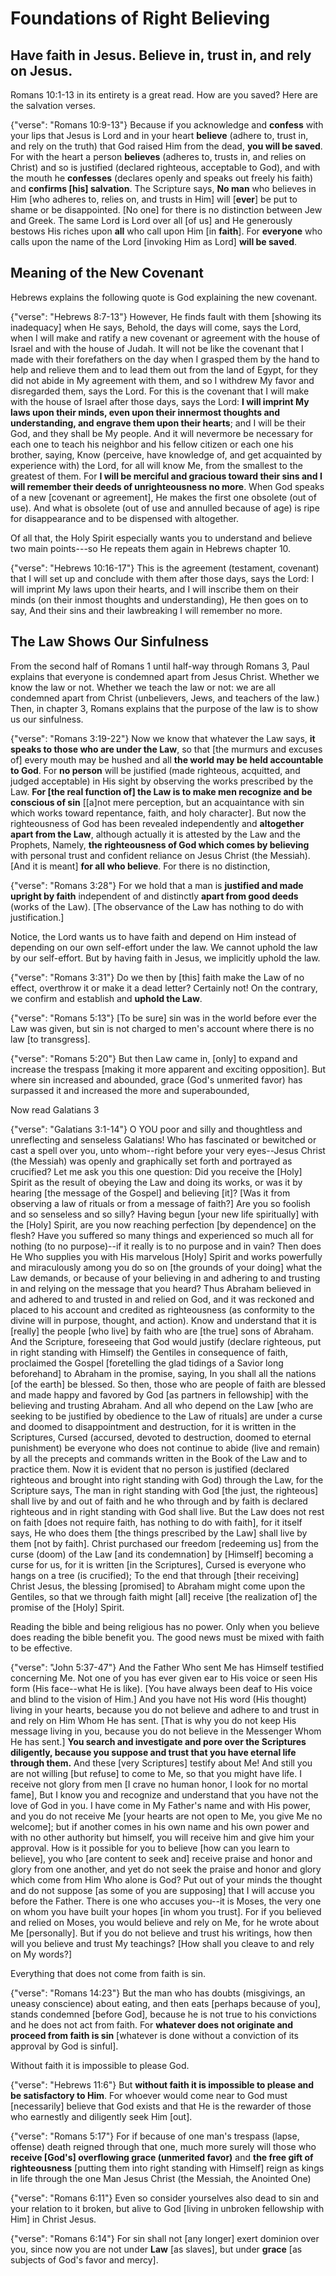 Foundations of Right Believing
========================================================================


Have faith in Jesus.  Believe in, trust in, and rely on Jesus.
--------------------------------------------------------------

Romans 10:1-13 in its entirety is a great read.  How are you saved?  Here are the salvation verses.

{"verse": "Romans 10:9-13"}
Because if you acknowledge and **confess** with your lips that Jesus is Lord and in your heart **believe** (adhere to, trust in, and rely on the truth) that God raised Him from the dead, **you will be saved**.  For with the heart a person **believes** (adheres to, trusts in, and relies on Christ) and so is justified (declared righteous, acceptable to God), and with the mouth he **confesses** (declares openly and speaks out freely his faith) and **confirms [his] salvation**.  The Scripture says, **No man** who believes in Him [who adheres to, relies on, and trusts in Him] will [**ever**] be put to shame or be disappointed.  [No one] for there is no distinction between Jew and Greek. The same Lord is Lord over all [of us] and He generously bestows His riches upon **all** who call upon Him [in **faith**].  For **everyone** who calls upon the name of the Lord [invoking Him as Lord] **will be saved**.

Meaning of the New Covenant
---------------------------

Hebrews explains the following quote is God explaining the new covenant.

{"verse": "Hebrews 8:7-13"}
However, He finds fault with them [showing its inadequacy] when He says, Behold, the days will come, says the Lord, when I will make and ratify a new covenant or agreement with the house of Israel and with the house of Judah.  It will not be like the covenant that I made with their forefathers on the day when I grasped them by the hand to help and relieve them and to lead them out from the land of Egypt, for they did not abide in My agreement with them, and so I withdrew My favor and disregarded them, says the Lord.  For this is the covenant that I will make with the house of Israel after those days, says the Lord: **I will imprint My laws upon their minds, even upon their innermost thoughts and understanding, and engrave them upon their hearts**; and I will be their God, and they shall be My people.  And it will nevermore be necessary for each one to teach his neighbor and his fellow citizen or each one his brother, saying, Know (perceive, have knowledge of, and get acquainted by experience with) the Lord, for all will know Me, from the smallest to the greatest of them.  For **I will be merciful and gracious toward their sins and I will remember their deeds of unrighteousness no more**. When God speaks of a new [covenant or agreement], He makes the first one obsolete (out of use). And what is obsolete (out of use and annulled because of age) is ripe for disappearance and to be dispensed with altogether.

Of all that, the Holy Spirit especially wants you to understand and believe two main points---so He repeats them again in Hebrews chapter 10.

{"verse": "Hebrews 10:16-17"}
This is the agreement (testament, covenant) that I will set up and conclude with them after those days, says the Lord: I will imprint My laws upon their hearts, and I will inscribe them on their minds (on their inmost thoughts and understanding), He then goes on to say, And their sins and their lawbreaking I will remember no more.

The Law Shows Our Sinfulness
----------------------------

From the second half of Romans 1 until half-way through Romans 3, Paul explains that everyone is condemned apart from Jesus Christ.  Whether we know the law or not.  Whether we teach the law or not:  we are all condemned apart from Christ (unbelievers, Jews, and teachers of the law.)  Then, in chapter 3, Romans explains that the purpose of the law is to show us our sinfulness.

{"verse": "Romans 3:19-22"}
Now we know that whatever the Law says, **it speaks to those who are under the Law**, so that [the murmurs and excuses of] every mouth may be hushed and all **the world may be held accountable to God**.  For **no person** will be justified (made righteous, acquitted, and judged acceptable) in His sight by observing the works prescribed by the Law. **For [the real function of] the Law is to make men recognize and be conscious of sin** [[a]not mere perception, but an acquaintance with sin which works toward repentance, faith, and holy character].  But now the righteousness of God has been revealed independently and **altogether apart from the Law**, although actually it is attested by the Law and the Prophets, Namely, **the righteousness of God which comes by believing** with personal trust and confident reliance on Jesus Christ (the Messiah). [And it is meant] **for all who believe**. For there is no distinction,

{"verse": "Romans 3:28"}
For we hold that a man is **justified and made upright by faith** independent of and distinctly **apart from good deeds** (works of the Law). [The observance of the Law has nothing to do with justification.]

Notice, the Lord wants us to have faith and depend on Him instead of depending on our own self-effort under the law.  We cannot uphold the law by our self-effort.  But by having faith in Jesus, we implicitly uphold the law.

{"verse": "Romans 3:31"}
Do we then by [this] faith make the Law of no effect, overthrow it or make it a dead letter? Certainly not! On the contrary, we confirm and establish and **uphold the Law**.

{"verse": "Romans 5:13"}
[To be sure] sin was in the world before ever the Law was given, but sin is not charged to men's account where there is no law [to transgress].

{"verse": "Romans 5:20"}
But then Law came in, [only] to expand and increase the trespass [making it more apparent and exciting opposition]. But where sin increased and abounded, grace (God's unmerited favor) has surpassed it and increased the more and superabounded,

Now read Galatians 3

{"verse": "Galatians 3:1-14"}
O YOU poor and silly and thoughtless and unreflecting and senseless Galatians! Who has fascinated or bewitched or cast a spell over you, unto whom--right before your very eyes--Jesus Christ (the Messiah) was openly and graphically set forth and portrayed as crucified?  Let me ask you this one question: Did you receive the [Holy] Spirit as the result of obeying the Law and doing its works, or was it by hearing [the message of the Gospel] and believing [it]? [Was it from observing a law of rituals or from a message of faith?] Are you so foolish and so senseless and so silly? Having begun [your new life spiritually] with the [Holy] Spirit, are you now reaching perfection [by dependence] on the flesh?  Have you suffered so many things and experienced so much all for nothing (to no purpose)--if it really is to no purpose and in vain?  Then does He Who supplies you with His marvelous [Holy] Spirit and works powerfully and miraculously among you do so on [the grounds of your doing] what the Law demands, or because of your believing in and adhering to and trusting in and relying on the message that you heard?  Thus Abraham believed in and adhered to and trusted in and relied on God, and it was reckoned and placed to his account and credited as righteousness (as conformity to the divine will in purpose, thought, and action). Know and understand that it is [really] the people [who live] by faith who are [the true] sons of Abraham.  And the Scripture, foreseeing that God would justify (declare righteous, put in right standing with Himself) the Gentiles in consequence of faith, proclaimed the Gospel [foretelling the glad tidings of a Savior long beforehand] to Abraham in the promise, saying, In you shall all the nations [of the earth] be blessed.  So then, those who are people of faith are blessed and made happy and favored by God [as partners in fellowship] with the believing and trusting Abraham.   And all who depend on the Law [who are seeking to be justified by obedience to the Law of rituals] are under a curse and doomed to disappointment and destruction, for it is written in the Scriptures, Cursed (accursed, devoted to destruction, doomed to eternal punishment) be everyone who does not continue to abide (live and remain) by all the precepts and commands written in the Book of the Law and to practice them.  Now it is evident that no person is justified (declared righteous and brought into right standing with God) through the Law, for the Scripture says, The man in right standing with God [the just, the righteous] shall live by and out of faith and he who through and by faith is declared righteous and in right standing with God shall live.  But the Law does not rest on faith [does not require faith, has nothing to do with faith], for it itself says, He who does them [the things prescribed by the Law] shall live by them [not by faith].  Christ purchased our freedom [redeeming us] from the curse (doom) of the Law [and its condemnation] by [Himself] becoming a curse for us, for it is written [in the Scriptures], Cursed is everyone who hangs on a tree (is crucified); To the end that through [their receiving] Christ Jesus, the blessing [promised] to Abraham might come upon the Gentiles, so that we through faith might [all] receive [the realization of] the promise of the [Holy] Spirit.

Reading the bible and being religious has no power.  Only when you believe does reading the bible benefit you.  The good news must be mixed with faith to be effective.

{"verse": "John 5:37-47"}
And the Father Who sent Me has Himself testified concerning Me. Not one of you has ever given ear to His voice or seen His form (His face--what He is like). [You have always been deaf to His voice and blind to the vision of Him.] And you have not His word (His thought) living in your hearts, because you do not believe and adhere to and trust in and rely on Him Whom He has sent. [That is why you do not keep His message living in you, because you do not believe in the Messenger Whom He has sent.] **You search and investigate and pore over the Scriptures diligently, because you suppose and trust that you have eternal life through them.** And these [very Scriptures] testify about Me!  And still you are not willing [but refuse] to come to Me, so that you might have life.  I receive not glory from men [I crave no human honor, I look for no mortal fame], But I know you and recognize and understand that you have not the love of God in you.  I have come in My Father's name and with His power, and you do not receive Me [your hearts are not open to Me, you give Me no welcome]; but if another comes in his own name and his own power and with no other authority but himself, you will receive him and give him your approval.  How is it possible for you to believe [how can you learn to believe], you who [are content to seek and] receive praise and honor and glory from one another, and yet do not seek the praise and honor and glory which come from Him Who alone is God?  Put out of your minds the thought and do not suppose [as some of you are supposing] that I will accuse you before the Father. There is one who accuses you--it is Moses, the very one on whom you have built your hopes [in whom you trust].  For if you believed and relied on Moses, you would believe and rely on Me, for he wrote about Me [personally].  But if you do not believe and trust his writings, how then will you believe and trust My teachings? [How shall you cleave to and rely on My words?]

Everything that does not come from faith is sin.

{"verse": "Romans 14:23"}
But the man who has doubts (misgivings, an uneasy conscience) about eating, and then eats [perhaps because of you], stands condemned [before God], because he is not true to his convictions and he does not act from faith. For **whatever does not originate and proceed from faith is sin** [whatever is done without a conviction of its approval by God is sinful].

Without faith it is impossible to please God.

{"verse": "Hebrews 11:6"}
But **without faith it is impossible to please and be satisfactory to Him**. For whoever would come near to God must [necessarily] believe that God exists and that He is the rewarder of those who earnestly and diligently seek Him [out].

{"verse": "Romans 5:17"}
For if because of one man's trespass (lapse, offense) death reigned through that one, much more surely will those who **receive [God's] overflowing grace (unmerited favor)** and **the free gift of righteousness** [putting them into right standing with Himself] reign as kings in life through the one Man Jesus Christ (the Messiah, the Anointed One)

{"verse": "Romans 6:11"}
Even so consider yourselves also dead to sin and your relation to it broken, but alive to God [living in unbroken fellowship with Him] in Christ Jesus.

{"verse": "Romans 6:14"}
For sin shall not [any longer] exert dominion over you, since now you are not under **Law** [as slaves], but under **grace** [as subjects of God's favor and mercy].
